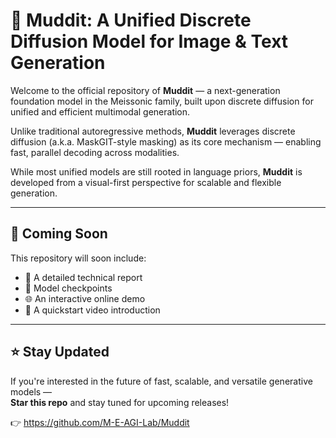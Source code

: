 # 🌌 Muddit: A Unified Discrete Diffusion Model for Image & Text Generation

Welcome to the official repository of **Muddit** — a next-generation foundation model in the Meissonic family, built upon discrete diffusion for unified and efficient multimodal generation.

Unlike traditional autoregressive methods, **Muddit** leverages discrete diffusion (a.k.a. MaskGIT-style masking) as its core mechanism — enabling fast, parallel decoding across modalities.

While most unified models are still rooted in language priors, **Muddit** is developed from a visual-first perspective for scalable and flexible generation.

---

## 🚀 Coming Soon

This repository will soon include:

- 📄 A detailed technical report  
- 🤖 Model checkpoints  
- 🌐 An interactive online demo  
- 🎥 A quickstart video introduction  

---

## ⭐ Stay Updated

If you're interested in the future of fast, scalable, and versatile generative models —  
**Star this repo** and stay tuned for upcoming releases!

👉 https://github.com/M-E-AGI-Lab/Muddit
